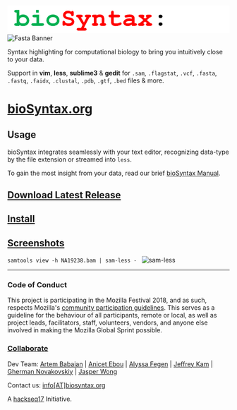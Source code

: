 ![bioSyntax Logo](bioSyntax_logo.png)
![Fasta Banner](http://biosyntax.org/images/fa-banner.png)

Syntax highlighting for computational biology to bring you intuitively close to your data.

Support in **vim**, **less**, **sublime3** & **gedit** for `.sam`, `.flagstat`, `.vcf`, `.fasta`, `.fastq`, `.faidx`, `.clustal`, `.pdb`, `.gtf`, `.bed` files & more.

# [bioSyntax.org](http://biosyntax.org/)

## Usage
bioSyntax integrates seamlessly with your text editor, recognizing data-type by the file extension or streamed into `less`.

To gain the most insight from your data, read our brief [bioSyntax Manual](http://bioSyntax.org/man).

## [Download Latest Release](https://github.com/bioSyntax/bioSyntax/releases/download/v0.1-beta4/bioSyntax-0.1.beta4.zip)

## [Install](http://bioSyntax.org/install)

## [Screenshots](http://biosyntax.org/screenshots)

`samtools view -h NA19238.bam | sam-less - `
![sam-less](http://biosyntax.org/images/sam-less-small.gif)

*************************************************

### Code of Conduct

This project is participating in the Mozilla Festival 2018, and as such, respects Mozilla's [community participation guidelines](https://www.mozilla.org/en-US/about/governance/policies/participation/). This serves as a guideline for the behaviour of all participants, remote or local, as well as project leads, facilitators, staff, volunteers, vendors, and anyone else involved in making the Mozilla Global Sprint possible.

### [Collaborate](CONTRIBUTING.md)

Dev Team: [Artem Babaian](https://github.com/ababaian) | [Anicet Ebou](https://github.com/ebedthan) | [Alyssa Fegen](https://github.com/alyeffy) | [Jeffrey Kam](https://github.com/lazypanda10117) | [Gherman Novakovskiy](https://github.com/fransilvion) | [Jasper Wong](https://github.com/Jwong684)

Contact us: [info[AT]biosyntax.org](mailto:info@biosyntax.org)

A [hackseq17](https://www.hackseq.com) Initiative.
